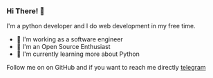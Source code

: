 ### Hi There! 👋
I'm a python developer and I do web development in my free time. 
- 🔭 I'm working as a software engineer
- 🌱 I'm an Open Source Enthusiast
- 👯 I'm currently learning more about Python

Follow me on on GitHub and if you want to reach me directly [telegram](https://telegram.me/ckpro)

<!--
**lazydeveloper/lazydeveloper** is a ✨ _special_ ✨ repository because its `README.md` (this file) appears on your GitHub profile.

Here are some ideas to get you started:

- 🔭 I’m currently working on ...
- 🌱 I’m currently learning ...
- 👯 I’m looking to collaborate on ...
- 🤔 I’m looking for help with ...
- 💬 Ask me about ...
- 📫 How to reach me: ...
- 😄 Pronouns: ...
- ⚡ Fun fact: ...
-->
